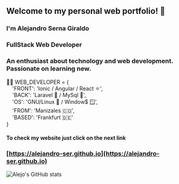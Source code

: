 ## Welcome to my personal web portfolio! 👋

### I'm Alejandro Serna Giraldo

### FullStack Web Developer
### An enthusiast about technology and web development. Passionate on learning new.

👨‍💻 WEB_DEVELOPER = {  
&nbsp;&nbsp;&nbsp;&nbsp;'FRONT': 'Ionic / Angular / React ⚛',  
&nbsp;&nbsp;&nbsp;&nbsp;'BACK': 'Laravel 🐘 / MySql 🐬',  
&nbsp;&nbsp;&nbsp;&nbsp;'OS': 'GNU/Linux 🐧 / Window$ 🪟',  
&nbsp;&nbsp;&nbsp;&nbsp;'FROM': 'Manizales 🇨🇴',  
&nbsp;&nbsp;&nbsp;&nbsp;'BASED': 'Frankfurt 🇩🇪'  
}

#### To check my website just click on the next link
### [https://alejandro-ser.github.io](https://alejandro-ser.github.io)

![Alejo's GitHub stats](https://github-readme-stats.vercel.app/api?username=alejandro-ser&theme=radical&show_icons=true&hide=contribs)

<!--
**alejandro-ser/alejandro-ser** is a ✨ _special_ ✨ repository because its `README.md` (this file) appears on your GitHub profile.

Here are some ideas to get you started:

- 🔭 I’m currently working on ...
- 🌱 I’m currently learning ...
- 👯 I’m looking to collaborate on ...
- 🤔 I’m looking for help with ...
- 💬 Ask me about ...
- 📫 How to reach me: ...
- 😄 Pronouns: ...
- ⚡ Fun fact: ...
-->
